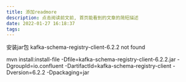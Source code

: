 ```yaml
---
title: 添加readmore
description: 点击阅读前文前, 首页能看到的文章的简短描述
date: 2022-01-27 16:18:37
tags:
---
```

安装jar包 kafka-schema-registry-client-6.2.2 not found

mvn install:install-file -Dfile=kafka-schema-registry-client-6.2.2.jar  -DgroupId=io.confluent  -DartifactId=kafka-schema-registry-client -Dversion=6.2.2 -Dpackaging=jar
